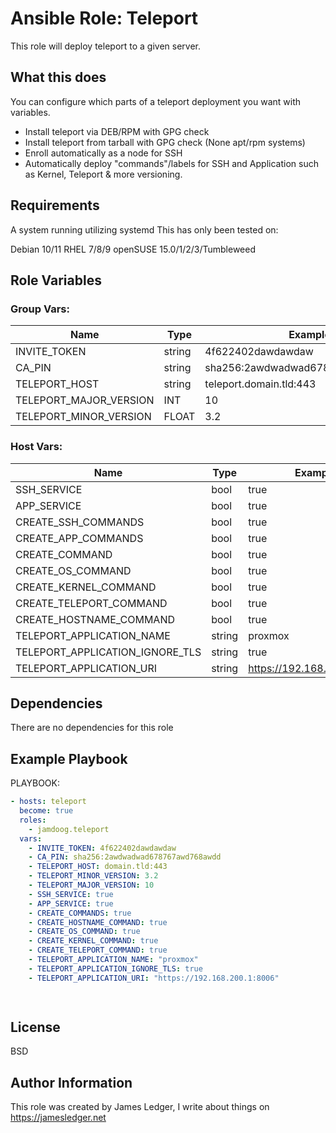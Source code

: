Ansible Role: Teleport
=========

This role will deploy teleport to a given server. 

What this does
---------------

You can configure which parts of a teleport deployment you want with variables.

- Install teleport via DEB/RPM with GPG check
- Install teleport from tarball with GPG check (None apt/rpm systems)
- Enroll automatically as a node for SSH
- Automatically deploy "commands"/labels for SSH and Application such as Kernel, Teleport & more versioning.

Requirements
------------

A system running utilizing systemd
This has only been tested on:

Debian 10/11
RHEL 7/8/9
openSUSE 15.0/1/2/3/Tumbleweed


Role Variables
--------------

### Group Vars:

| Name           | Type    | Example           |
|----------------|---------|-------------------|
| INVITE_TOKEN   | string  | 4f622402dawdawdaw |
| CA_PIN         | string  | sha256:2awdwadwad678767awd768awdd |
| TELEPORT_HOST  | string  | teleport.domain.tld:443 |
| TELEPORT_MAJOR_VERSION | INT | 10 |
| TELEPORT_MINOR_VERSION | FLOAT | 3.2 |



### Host Vars:

| Name   | Type    |  Example    |
|--------|---------|-------------|
| SSH_SERVICE | bool | true    |
| APP_SERVICE | bool | true |
| CREATE_SSH_COMMANDS | bool | true |
| CREATE_APP_COMMANDS | bool | true |
| CREATE_COMMAND | bool | true |
| CREATE_OS_COMMAND | bool | true |
| CREATE_KERNEL_COMMAND | bool | true |
| CREATE_TELEPORT_COMMAND | bool | true |
| CREATE_HOSTNAME_COMMAND | bool | true |
| TELEPORT_APPLICATION_NAME | string | proxmox |
| TELEPORT_APPLICATION_IGNORE_TLS | string | true |
| TELEPORT_APPLICATION_URI | string | https://192.168.200.1:8006  |



Dependencies
------------

There are no dependencies for this role

Example Playbook
----------------

PLAYBOOK:
```yaml
- hosts: teleport
  become: true
  roles:
    - jamdoog.teleport
  vars:
    - INVITE_TOKEN: 4f622402dawdawdaw
    - CA_PIN: sha256:2awdwadwad678767awd768awdd
    - TELEPORT_HOST: domain.tld:443
    - TELEPORT_MINOR_VERSION: 3.2
    - TELEPORT_MAJOR_VERSION: 10
    - SSH_SERVICE: true
    - APP_SERVICE: true
    - CREATE_COMMANDS: true 
    - CREATE_HOSTNAME_COMMAND: true 
    - CREATE_OS_COMMAND: true
    - CREATE_KERNEL_COMMAND: true
    - CREATE_TELEPORT_COMMAND: true
    - TELEPORT_APPLICATION_NAME: "proxmox"
    - TELEPORT_APPLICATION_IGNORE_TLS: true
    - TELEPORT_APPLICATION_URI: "https://192.168.200.1:8006"

    
```

License
-------

BSD

Author Information
------------------

This role was created by James Ledger, I write about things on https://jamesledger.net
